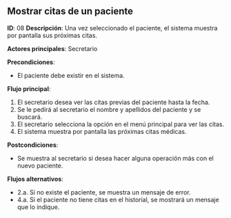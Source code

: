 ## Mostrar citas de un paciente

**ID**: 08
**Descripción**: Una vez seleccionado el paciente, el sistema muestra por pantalla sus próximas citas.

**Actores principales**: Secretario

**Precondiciones**:
* El paciente debe existir en el sistema.

**Flujo principal**:
1. El secretario desea ver las citas previas del paciente hasta la fecha.
1. Se le pedirá al secretario el nombre y apellidos del paciente y se buscará.
1. El secretario selecciona la opción en el menú principal para ver las citas.
1. El sistema muestra por pantalla las próximas citas médicas.

**Postcondiciones**:

* Se muestra al secretario si desea hacer alguna operación más con el nuevo paciente.

**Flujos alternativos**:

* 2.a. Si no existe el paciente, se muestra un mensaje de error.
* 4.a. Si el paciente no tiene citas en el historial, se mostrará un mensaje que lo indique.
